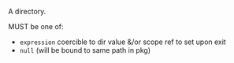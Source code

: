 A directory.

MUST be one of:

- `expression` coercible to dir value &/or scope ref to set upon exit
- `null` (will be bound to same path in pkg)
